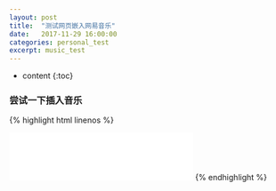 ```yaml
---
layout: post
title:  "测试网页嵌入网易音乐"
date:   2017-11-29 16:00:00
categories: personal_test
excerpt: music_test
---
```


* content
{:toc}


### 尝试一下插入音乐
  
{% highlight html linenos %}
<html>
    <body>
	<iframe frameborder="no" border="0" marginwidth="0" marginheight="0" width=330 height=86 src="//music.163.com/outchain/player?type=2&id=170749&auto=1&height=66"></iframe>
    </body>
</html>
{% endhighlight %}
		



